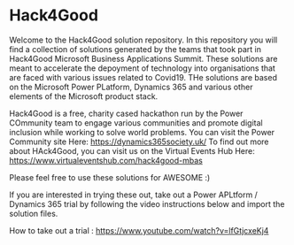 # Hack4Good
Welcome to the Hack4Good solution repository. In this repository you will find a collection of solutions generated by the teams that took part in Hack4Good Microsoft Business Applications Summit. These solutions are meant to accelerate the depoyment of technology into organisations that are faced with various issues related to Covid19. THe solutions are based on the Microsoft Power PLatform, Dynamics 365 and various other elements of the Microsoft product stack.

Hack4Good is a free, charity cased hackathon run by the Power COmmunity team to engage various communities and promote digital inclusion while working to solve world problems. You can visit the Power Community site Here: https://dynamics365society.uk/
To find out more about HAck4Good, you can visit us on the Virtual Events Hub Here: https://www.virtualeventshub.com/hack4good-mbas

Please feel free to use these solutions for AWESOME :) 

If you are interested in trying these out, take out a Power APLtform / Dynamics 365 trial by following the video instructions below and import the solution files.

How to take out a trial : https://www.youtube.com/watch?v=lfGtjcxeKj4
